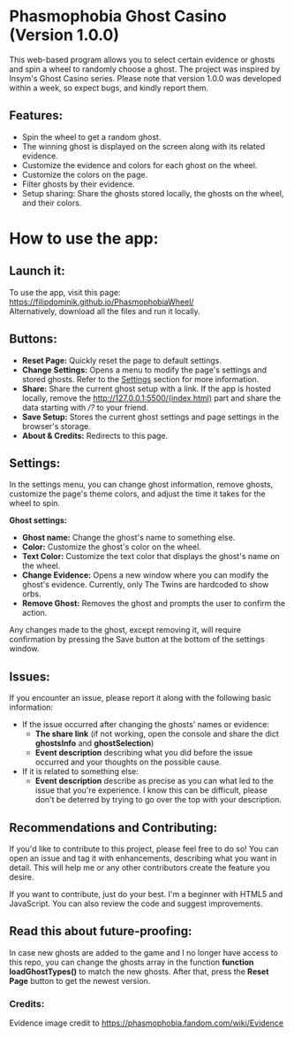 # Phasmophobia Ghost Casino (Version 1.0.0)

This web-based program allows you to select certain evidence or ghosts and spin a wheel to randomly choose a ghost. The project was inspired by Insym's Ghost Casino series. Please note that version 1.0.0 was developed within a week, so expect bugs, and kindly report them.

## Features:
- Spin the wheel to get a random ghost.
- The winning ghost is displayed on the screen along with its related evidence.
- Customize the evidence and colors for each ghost on the wheel.
- Customize the colors on the page.
- Filter ghosts by their evidence.
- Setup sharing: Share the ghosts stored locally, the ghosts on the wheel, and their colors.

# How to use the app:
## Launch it:
To use the app, visit this page: https://filipdominik.github.io/PhasmophobiaWheel/ \
Alternatively, download all the files and run it locally.

## Buttons:
- **Reset Page:** Quickly reset the page to default settings.
- **Change Settings:** Opens a menu to modify the page's settings and stored ghosts. Refer to the [Settings](#settings) section for more information.
- **Share:** Share the current ghost setup with a link. If the app is hosted locally, remove the http://127.0.0.1:5500/(index.html) part and share the data starting with */?* to your friend.
- **Save Setup:** Stores the current ghost settings and page settings in the browser's storage.
- **About & Credits:** Redirects to this page.

## Settings:
In the settings menu, you can change ghost information, remove ghosts, customize the page's theme colors, and adjust the time it takes for the wheel to spin.

**Ghost settings:** 
- **Ghost name:** Change the ghost's name to something else.
- **Color:** Customize the ghost's color on the wheel.
- **Text Color:** Customize the text color that displays the ghost's name on the wheel.
- **Change Evidence:** Opens a new window where you can modify the ghost's evidence. Currently, only The Twins are hardcoded to show orbs.
- **Remove Ghost:** Removes the ghost and prompts the user to confirm the action.

Any changes made to the ghost, except removing it, will require confirmation by pressing the Save button at the bottom of the settings window.

## Issues:
If you encounter an issue, please report it along with the following basic information:
- If the issue occurred after changing the ghosts' names or evidence:
  - **The share link** (if not working, open the console and share the dict **ghostsInfo** and **ghostSelection**)
  - **Event description** describing what you did before the issue occurred and your thoughts on the possible cause.
- If it is related to something else:
  - **Event description** describe as precise as you can what led to the issue that you're experience. I know this can be difficult, please don't be deterred by trying to go over the top with your description.

## Recommendations and Contributing:
If you'd like to contribute to this project, please feel free to do so! You can open an issue and tag it with enhancements, describing what you want in detail. This will help me or any other contributors create the feature you desire.

If you want to contribute, just do your best. I'm a beginner with HTML5 and JavaScript. You can also review the code and suggest improvements.

## Read this about future-proofing:
In case new ghosts are added to the game and I no longer have access to this repo, you can change the ghosts array in the function **function loadGhostTypes()** to match the new ghosts. After that, press the **Reset Page** button to get the newest version.

### Credits:
Evidence image credit to https://phasmophobia.fandom.com/wiki/Evidence
